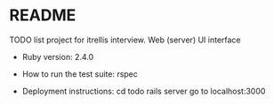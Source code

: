 # README

TODO list project for itrellis interview. Web (server) UI interface

* Ruby version: 2.4.0

* How to run the test suite: 
	rspec


* Deployment instructions: 
	cd todo
	rails server
	go to localhost:3000

